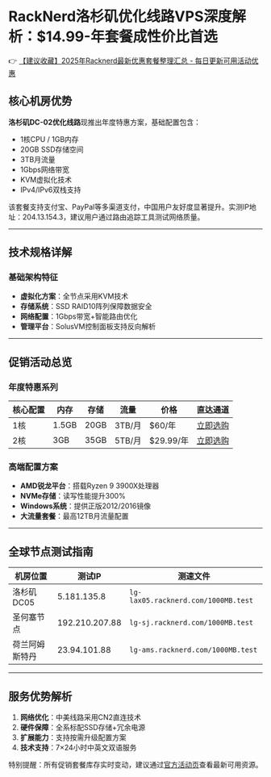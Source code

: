 # RackNerd洛杉矶优化线路VPS深度解析：$14.99-年套餐成性价比首选

👉 [【建议收藏】2025年Racknerd最新优惠套餐整理汇总 - 每日更新可用活动优惠](https://bit.ly/Rack_Nerd)

## 核心机房优势
**洛杉矶DC-02优化线路**现推出年度特惠方案，基础配置包含：
- 1核CPU / 1GB内存
- 20GB SSD存储空间
- 3TB月流量
- 1Gbps网络带宽
- KVM虚拟化技术
- IPv4/IPv6双栈支持

该套餐支持支付宝、PayPal等多渠道支付，中国用户友好度显著提升。实测IP地址：204.13.154.3，建议用户通过路由追踪工具测试网络质量。

---

## 技术规格详解
### 基础架构特征
- **虚拟化方案**：全节点采用KVM技术
- **存储系统**：SSD RAID10阵列保障数据安全
- **网络配置**：1Gbps带宽+智能路由优化
- **管理平台**：SolusVM控制面板支持反向解析

---

## 促销活动总览
### 年度特惠系列
| 核心配置       | 内存   | 存储  | 流量   | 价格       | 直达通道          |
|----------------|--------|-------|--------|------------|-------------------|
| 1核            | 1.5GB  | 20GB  | 3TB/月 | $60/年     | [立即选购](https://bit.ly/Rack_Nerd) |
| 2核            | 3GB    | 35GB  | 5TB/月 | $29.99/年  | [立即选购](https://bit.ly/Rack_Nerd) |

### 高端配置方案
- **AMD锐龙平台**：搭载Ryzen 9 3900X处理器
- **NVMe存储**：读写性能提升300%
- **Windows系统**：提供正版2012/2016镜像
- **大流量套餐**：最高12TB月流量配置

---

## 全球节点测试指南
| 机房位置       | 测试IP         | 测速文件                          |
|----------------|----------------|-----------------------------------|
| 洛杉矶DC05     | 5.181.135.8    | `lg-lax05.racknerd.com/1000MB.test` |
| 圣何塞节点     | 192.210.207.88 | `lg-sj.racknerd.com/1000MB.test`    |
| 荷兰阿姆斯特丹 | 23.94.101.88   | `lg-ams.racknerd.com/1000MB.test`   |

---

## 服务优势解析
1. **网络优化**：中美线路采用CN2直连技术
2. **硬件保障**：全系标配SSD存储+冗余电源
3. **扩展能力**：支持按需升级配置方案
4. **技术支持**：7×24小时中英文双语服务

特别提醒：所有促销套餐库存实时变动，建议通过[官方活动页](https://bit.ly/Rack_Nerd)查看最新可用资源。